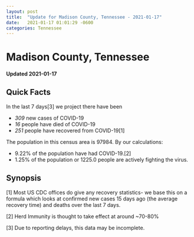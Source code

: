 ```yaml
---
layout: post
title:  "Update for Madison County, Tennessee - 2021-01-17"
date:   2021-01-17 01:01:29 -0600
categories: Tennessee
---
```


# Madison County, Tennessee
#### Updated 2021-01-17

## Quick Facts

In the last 7 days[3] we project there have been
- *309* new cases of COVID-19
- *16* people have died of COVID-19
- *251* people have recovered from COVID-19[1]

The population in this census area is 97984. By our calculations:
- 9.22% of the population have had COVID-19.[2]
- 1.25% of the population or 1225.0 people are actively fighting the virus.

## Synopsis




[1] Most US CDC offices do give any recovery statistics- we base this on a formula which looks at confirmed new cases
15 days ago (the average recovery time) and deaths over the last 7 days.

[2] Herd Immunity is thought to take effect at around ~70-80%

[3] Due to reporting delays, this data may be incomplete.
 
    